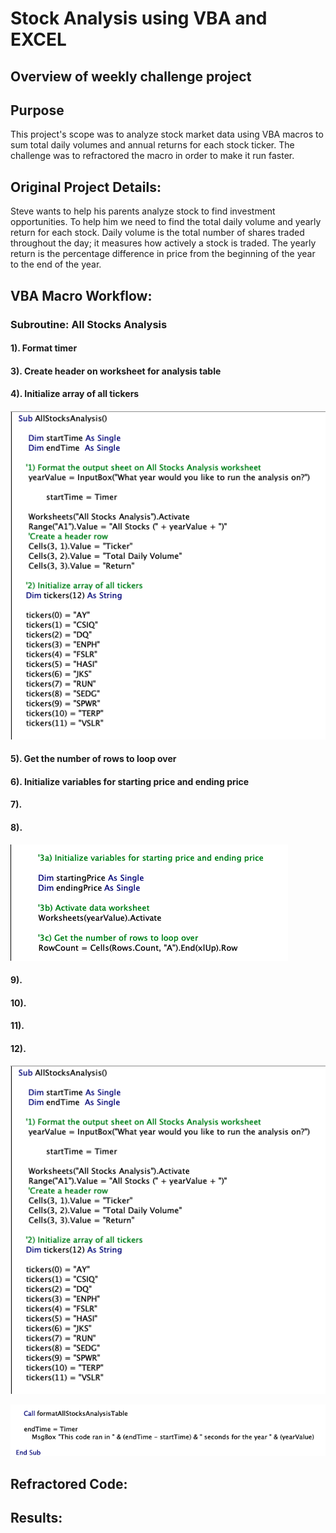 # Stock Analysis using VBA and EXCEL

## Overview of weekly challenge project

## Purpose

This project's scope was to analyze stock market data using VBA macros to sum total daily volumes and annual returns for each stock ticker. The challenge was to refractored the macro in order to make it run faster. 


## Original Project Details:

Steve wants to help his parents analyze stock to find investment opportunities. To help him we need to find the total daily volume and yearly return for each stock. Daily volume is the total number of shares traded throughout the day; it measures how actively a stock is traded. The yearly return is the percentage difference in price from the beginning of the year to the end of the year. 



## VBA Macro Workflow:
### Subroutine: All Stocks Analysis 
#### 1). Format timer
#### 3). Create header on worksheet for analysis table
#### 4). Initialize array of all tickers


![Original VBA Macro steps 1-4.](https://github.com/ClayMack/Stock-Analysis/blob/master/Resources/Original%20Code%201.png "VBA code.")


#### 5). Get the number of rows to loop over
#### 6). Initialize variables for starting price and ending price

#### 7). 
#### 8). 



![Original VBA code #2.](https://github.com/ClayMack/Stock-Analysis/blob/master/Resources/Original%20Code%202.png "VBA code.")

#### 9). 
#### 10). 
#### 11). 
#### 12). 


![Original VBA code #3.](https://github.com/ClayMack/Stock-Analysis/blob/master/Resources/Original%20Code%201.png "VBA code.")


![Original VBA code #4.](https://github.com/ClayMack/Stock-Analysis/blob/master/Resources/Original%20Code%204.png "VBA code.")


## Refractored Code:

## Results: 














